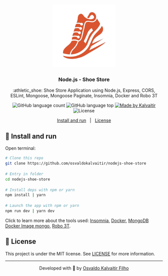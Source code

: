 <h1 align="center">
    <img src="/.github/assets/logo.png"
    width="200px"
    alt="Logo" />
</h1>

<h3 align="center">
  Node.js - Shoe Store
</h3>

<p align="center">
  :athletic_shoe: Shoe Store Application using Node.js, Express, CORS, ESLint, Mongoose, Mongoose Paginate, Insomnia, Docker and Robo 3T
</p>

<p align="center">
  <img alt="GitHub language count" src="https://img.shields.io/github/languages/count/osvaldokalvaitir/nodejs-shoe-store.svg?color=00A83A">

  <img alt="GitHub language top" src="https://img.shields.io/github/languages/top/osvaldokalvaitir/nodejs-shoe-store.svg?color=00A83A">

  <a href="https://kalvaitir.com/">
    <img alt="Made by Kalvaitir" src="https://img.shields.io/badge/made%20by-Kalvaitir-00A83A">
  </a>

  <img alt="License" src="https://img.shields.io/badge/license-MIT-00A83A">
</p>

<p align="center">
  <a href="#wrench-install-and-run">Install and run</a>&nbsp;&nbsp;&nbsp;|&nbsp;&nbsp;&nbsp;<a href="#memo-license">License</a>
</p>

## :wrench: Install and run

Open terminal:

```sh
# Clone this repo
git clone https://github.com/osvaldokalvaitir/nodejs-shoe-store

# Entry in folder
cd nodejs-shoe-store

# Install deps with npm or yarn
npm install | yarn

# Launch the app with npm or yarn
npm run dev | yarn dev
```

Click to learn more about the tools used: [Insomnia](https://github.com/osvaldokalvaitir/awesome/blob/main/src/api-clients/insomnia.md), [Docker](https://github.com/osvaldokalvaitir/awesome/blob/main/src/containers/docker.md), [MongoDB Docker Image mongo](https://github.com/osvaldokalvaitir/awesome/blob/main/src/containers/docker/images/mongo.md), [Robo 3T](https://github.com/osvaldokalvaitir/awesome/blob/main/src/sgdbs/mongodb/robo-3t.md).

## :memo: License

This project is under the MIT license. See [LICENSE](/LICENSE) for more information.

---

<p align="center">
Developed with 💚 by <a href="https://www.linkedin.com/in/osvaldokalvaitir">Osvaldo Kalvaitir Filho</a>
</p>
